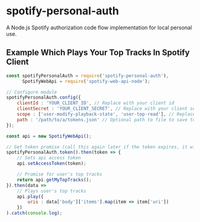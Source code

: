 # spotify-personal-auth
A Node.js Spotify authorization code flow implementation for local personal use.

## Example Which Plays Your Top Tracks In Spotify Client
```javascript
const spotifyPersonalAuth = require('spotify-personal-auth'),
      SpotifyWebApi = require('spotify-web-api-node');

// Configure module
spotifyPersonalAuth.config({
    clientId : 'YOUR_CLIENT_ID', // Replace with your client id
    clientSecret : 'YOUR_CLIENT_SECRET', // Replace with your client secret
    scope : ['user-modify-playback-state', 'user-top-read'], // Replace with your array of needed Spotify scopes
    path : '/path/to/a/tokens.json' // Optional path to file to save tokens (will be created for you)
});

const api = new SpotifyWebApi();

// Get token promise (call this again later if the token expires, it will refresh if needed)
spotifyPersonalAuth.token().then(token => {
    // Sets api access token
    api.setAccessToken(token);

    // Promise for user's top tracks
    return api.getMyTopTracks();
}).then(data =>
    // Plays user's top tracks
    api.play({
        uris : data['body']['items'].map(item => item['uri'])
    })
).catch(console.log);
```

